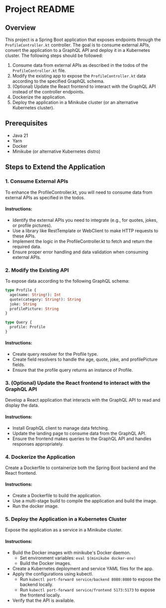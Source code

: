 # Project README

## Overview

This project is a Spring Boot application that exposes endpoints through the `ProfileController.kt` controller. The goal is to consume external APIs, convert the application to a GraphQL API and deploy it in a Kubernetes cluster. The following steps should be followed:

1. Consume data from external APIs as described in the todos of the `ProfileController.kt` file.
2. Modify the existing app to expose the `ProfileController.kt` data according to the specified GraphQL schema.
3. (Optional) Update the React frontend to interact with the GraphQL API instead of the controller endpoints.
4. Dockerize the application.
5. Deploy the application in a Minikube cluster (or an alternative Kubernetes cluster).

## Prerequisites

- Java 21
- Yarn
- Docker
- Minikube (or alternative Kubernetes distro)

## Steps to Extend the Application

### 1. Consume External APIs
To enhance the ProfileController.kt, you will need to consume data from external APIs as specified in the todos.

#### Instructions:
* Identify the external APIs you need to integrate (e.g., for quotes, jokes, or profile pictures).
* Use a library like RestTemplate or WebClient to make HTTP requests to these APIs.
* Implement the logic in the ProfileController.kt to fetch and return the required data.
* Ensure proper error handling and data validation when consuming external APIs.

### 2. Modify the Existing API

To expose data according to the following GraphQL schema:

```graphql
type Profile {
  age(name: String!): Int
  quote(category: String!): String
  joke: String
  profilePicture: String
}

type Query {
  profile: Profile
}
```

#### Instructions:
* Create query resolver for the Profile type.
* Create field resolvers to handle the age, quote, joke, and profilePicture fields.
* Ensure that the profile query returns an instance of Profile.

### 3. (Optional) Update the React frontend to interact with the GraphQL API
Develop a React application that interacts with the GraphQL API to read and display the data.

#### Instructions:
* Install GraphQL client to manage data fetching.
* Update the landing page to consume data from the GraphQL API.
* Ensure the frontend makes queries to the GraphQL API and handles responses appropriately.

### 4. Dockerize the Application
Create a Dockerfile to containerize both the Spring Boot backend and the React frontend.

#### Instructions:
* Create a Dockerfile to build the application.
* Use a multi-stage build to compile the application and build the image.
* Run the docker image.

### 5. Deploy the Application in a Kubernetes Cluster
Expose the application as a service in a Minikube cluster.

#### Instructions:
* Build the Docker images with minikube's Docker daemon.
  * Set environment variables: `eval $(minikube docker-env)`
  * Build the Docker images.
* Create a Kubernetes deployment and service YAML files for the app.
* Apply the configurations using kubectl.
  * Run `kubectl port-forward service/backend 8080:8080` to expose the backend locally.
  * Run `kubectl port-forward service/frontend 5173:5173` to expose the frontend locally.
* Verify that the API is available.